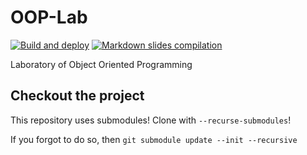 # OOP-Lab

[![Build and deploy](https://github.com/APICe-at-DISI/OOP-Lab/actions/workflows/build-and-deploy.yml/badge.svg)](https://github.com/APICe-at-DISI/OOP-Lab/actions/workflows/build-and-deploy.yml)
[![Markdown slides compilation](https://github.com/APICe-at-DISI/OOP-Lab/actions/workflows/markdown-slides.yml/badge.svg)](https://github.com/APICe-at-DISI/OOP-Lab/actions/workflows/markdown-slides.yml)

Laboratory of Object Oriented Programming

## Checkout the project

This repository uses submodules! Clone with ``--recurse-submodules``!

If you forgot to do so, then `git submodule update --init --recursive`
